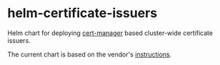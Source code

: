 # helm-certificate-issuers

Helm chart for deploying [cert-manager](https://cert-manager.io/) based cluster-wide certificate issuers.

The current chart is based on the vendor's [instructions](https://cert-manager.io/docs/configuration/selfsigned/#bootstrapping-ca-issuers).
